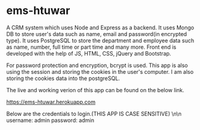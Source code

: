 # ems-htuwar
A CRM system which uses Node and Express as a backend. It uses Mongo DB to store user's data such as name, email and 
password(in encrypted type). It uses PostgreSQL to store the department and employee data such as name, number, full time or 
part time and many more. 
Front end is developed with the help of JS, HTML, CSS, jQuery and Bootstrap.

For password protection and encryption, bcrypt is used. This app is also using the session and storing the cookies in the user's
computer. I am also storing the cookies data into the postgreSQL.

The live and working verion of this app can be found on the below link.

https://ems-htuwar.herokuapp.com

Below are the credentials to login.(THIS APP IS CASE SENSITIVE)
\n\n
username: admin
password: admin
